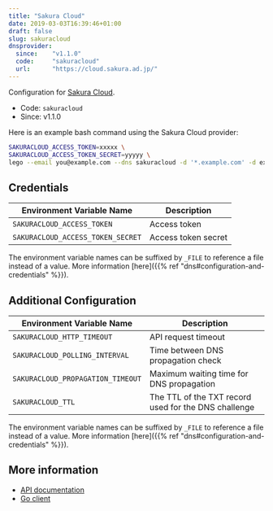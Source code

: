 ```yaml
---
title: "Sakura Cloud"
date: 2019-03-03T16:39:46+01:00
draft: false
slug: sakuracloud
dnsprovider:
  since:    "v1.1.0"
  code:     "sakuracloud"
  url:      "https://cloud.sakura.ad.jp/"
---
```


<!-- THIS DOCUMENTATION IS AUTO-GENERATED. PLEASE DO NOT EDIT. -->
<!-- providers/dns/sakuracloud/sakuracloud.toml -->
<!-- THIS DOCUMENTATION IS AUTO-GENERATED. PLEASE DO NOT EDIT. -->


Configuration for [Sakura Cloud](https://cloud.sakura.ad.jp/).


<!--more-->

- Code: `sakuracloud`
- Since: v1.1.0


Here is an example bash command using the Sakura Cloud provider:

```bash
SAKURACLOUD_ACCESS_TOKEN=xxxxx \
SAKURACLOUD_ACCESS_TOKEN_SECRET=yyyyy \
lego --email you@example.com --dns sakuracloud -d '*.example.com' -d example.com run
```




## Credentials

| Environment Variable Name | Description |
|-----------------------|-------------|
| `SAKURACLOUD_ACCESS_TOKEN` | Access token |
| `SAKURACLOUD_ACCESS_TOKEN_SECRET` | Access token secret |

The environment variable names can be suffixed by `_FILE` to reference a file instead of a value.
More information [here]({{% ref "dns#configuration-and-credentials" %}}).


## Additional Configuration

| Environment Variable Name | Description |
|--------------------------------|-------------|
| `SAKURACLOUD_HTTP_TIMEOUT` | API request timeout |
| `SAKURACLOUD_POLLING_INTERVAL` | Time between DNS propagation check |
| `SAKURACLOUD_PROPAGATION_TIMEOUT` | Maximum waiting time for DNS propagation |
| `SAKURACLOUD_TTL` | The TTL of the TXT record used for the DNS challenge |

The environment variable names can be suffixed by `_FILE` to reference a file instead of a value.
More information [here]({{% ref "dns#configuration-and-credentials" %}}).




## More information

- [API documentation](https://developer.sakura.ad.jp/cloud/api/1.1/)
- [Go client](https://github.com/sacloud/iaas-api-go)

<!-- THIS DOCUMENTATION IS AUTO-GENERATED. PLEASE DO NOT EDIT. -->
<!-- providers/dns/sakuracloud/sakuracloud.toml -->
<!-- THIS DOCUMENTATION IS AUTO-GENERATED. PLEASE DO NOT EDIT. -->
